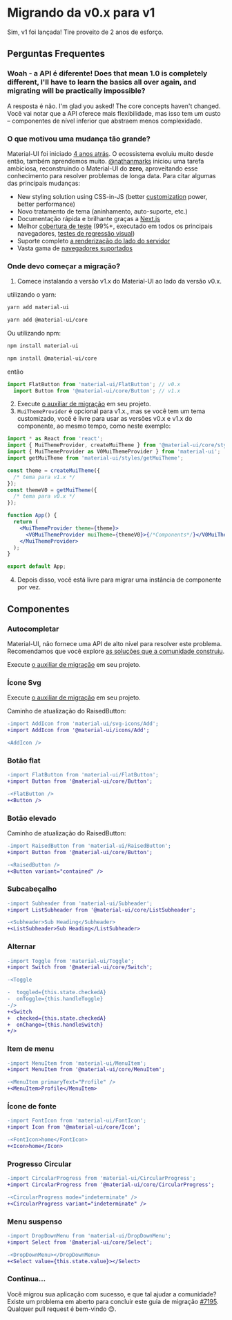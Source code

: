 # Migrando da v0.x para v1

<p class="description">Sim, v1 foi lançada! Tire proveito de 2 anos de esforço.</p>

## Perguntas Frequentes

### Woah - a API é diferente! Does that mean 1.0 is completely different, I'll have to learn the basics all over again, and migrating will be practically impossible?

A resposta é não. I'm glad you asked! The core concepts haven't changed. Você vai notar que a API oferece mais flexibilidade, mas isso tem um custo – componentes de nível inferior que abstraem menos complexidade.

### O que motivou uma mudança tão grande?

Material-UI foi iniciado [4 anos atrás](https://github.com/mui-org/material-ui/commit/28b768913b75752ecf9b6bb32766e27c241dbc46). O ecossistema evoluiu muito desde então, também aprendemos muito. [@nathanmarks](https://github.com/nathanmarks/) iniciou uma tarefa ambiciosa, reconstruindo o Material-UI do **zero**, aproveitando esse conhecimento para resolver problemas de longa data. Para citar algumas das principais mudanças:

- New styling solution using CSS-in-JS (better [customization](/customization/how-to-customize/) power, better performance)
- Novo tratamento de tema (aninhamento, auto-suporte, etc.)
- Documentação rápida e brilhante graças a [Next.js](https://github.com/zeit/next.js)
- Melhor [cobertura de teste](/guides/testing/) (99%+, executado em todos os principais navegadores, [testes de regressão visual](https://www.argos-ci.com/mui-org/material-ui))
- Suporte completo [a renderização do lado do servidor](/guides/server-rendering/)
- Vasta gama de [navegadores suportados](/getting-started/supported-platforms/)

### Onde devo começar a migração?

1. Comece instalando a versão v1.x do Material-UI ao lado da versão v0.x.

utilizando o yarn:

```sh
yarn add material-ui
```
```sh
yarn add @material-ui/core
```

Ou utilizando npm:

```sh
npm install material-ui
```
```sh
npm install @material-ui/core
```

então

```js
import FlatButton from 'material-ui/FlatButton'; // v0.x
  import Button from '@material-ui/core/Button'; // v1.x
```

2. Execute [o auxiliar de migração](https://github.com/mui-org/material-ui/tree/master/packages/material-ui-codemod) em seu projeto.
3. `MuiThemeProvider` é opcional para v1.x., mas se você tem um tema customizado, você é livre para usar as versões v0.x e v1.x do componente, ao mesmo tempo, como neste exemplo:

```jsx
import * as React from 'react';
import { MuiThemeProvider, createMuiTheme } from '@material-ui/core/styles'; // v1.x
import { MuiThemeProvider as V0MuiThemeProvider } from 'material-ui';
import getMuiTheme from 'material-ui/styles/getMuiTheme';

const theme = createMuiTheme({
  /* tema para v1.x */
});
const themeV0 = getMuiTheme({
  /* tema para v0.x */
});

function App() {
  return (
    <MuiThemeProvider theme={theme}>
      <V0MuiThemeProvider muiTheme={themeV0}>{/*Components*/}</V0MuiThemeProvider>
    </MuiThemeProvider>
  );
}

export default App;
```

4. Depois disso, você está livre para migrar uma instância de componente por vez.

## Componentes

### Autocompletar

Material-UI, não fornece uma API de alto nível para resolver este problema. Recomendamos que você explore [as soluções que a comunidade construiu](/components/autocomplete/).

Execute [o auxiliar de migração](https://github.com/mui-org/material-ui/tree/master/packages/material-ui-codemod) em seu projeto.

### Ícone Svg

Execute [o auxiliar de migração](https://github.com/mui-org/material-ui/tree/master/packages/material-ui-codemod) em seu projeto.

Caminho de atualização do RaisedButton:

```diff
-import AddIcon from 'material-ui/svg-icons/Add';
+import AddIcon from '@material-ui/icons/Add';

<AddIcon />
```

### Botão flat

```diff
-import FlatButton from 'material-ui/FlatButton';
+import Button from '@material-ui/core/Button';

-<FlatButton />
+<Button />
```

### Botão elevado

Caminho de atualização do RaisedButton:

```diff
-import RaisedButton from 'material-ui/RaisedButton';
+import Button from '@material-ui/core/Button';

-<RaisedButton />
+<Button variant="contained" />
```

### Subcabeçalho

```diff
-import Subheader from 'material-ui/Subheader';
+import ListSubheader from '@material-ui/core/ListSubheader';

-<Subheader>Sub Heading</Subheader>
+<ListSubheader>Sub Heading</ListSubheader>
```

### Alternar

```diff
-import Toggle from 'material-ui/Toggle';
+import Switch from '@material-ui/core/Switch';

-<Toggle

-  toggled={this.state.checkedA}
-  onToggle={this.handleToggle}
-/>
+<Switch
+  checked={this.state.checkedA}
+  onChange={this.handleSwitch}
+/>
```

### Item de menu

```diff
-import MenuItem from 'material-ui/MenuItem';
+import MenuItem from '@material-ui/core/MenuItem';

-<MenuItem primaryText="Profile" />
+<MenuItem>Profile</MenuItem>
```

### Ícone de fonte

```diff
-import FontIcon from 'material-ui/FontIcon';
+import Icon from '@material-ui/core/Icon';

-<FontIcon>home</FontIcon>
+<Icon>home</Icon>
```

### Progresso Circular

```diff
-import CircularProgress from 'material-ui/CircularProgress';
+import CircularProgress from '@material-ui/core/CircularProgress';

-<CircularProgress mode="indeterminate" />
+<CircularProgress variant="indeterminate" />
```

### Menu suspenso

```diff
-import DropDownMenu from 'material-ui/DropDownMenu';
+import Select from '@material-ui/core/Select';

-<DropDownMenu></DropDownMenu>
+<Select value={this.state.value}></Select>
```

### Continua…

Você migrou sua aplicação com sucesso, e que tal ajudar a comunidade? Existe um problema em aberto para concluir este guia de migração [#7195](https://github.com/mui-org/material-ui/issues/7195). Qualquer pull request é bem-vindo 😊.
